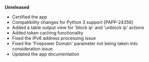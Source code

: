 **Unreleased**
* Certified the app
* Compatibility changes for Python 3 support [PAPP-24356]
* Added a table output view for 'block ip' and 'unblock ip' actions
* Added token caching functionality
* Fixed the IPv6 address processing issue
* Fixed the 'Firepower Domain' parameter not being taken into consideration issue
* Updated the app documentation